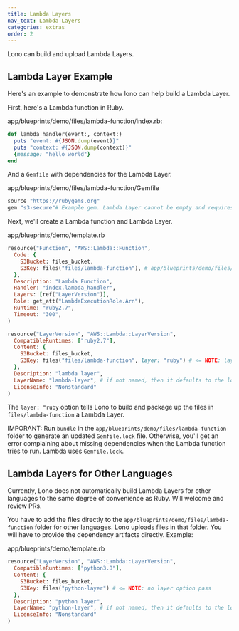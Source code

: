 ```yaml
---
title: Lambda Layers
nav_text: Lambda Layers
categories: extras
order: 2
---
```


Lono can build and upload Lambda Layers.

## Lambda Layer Example

Here's an example to demonstrate how lono can help build a Lambda Layer.

First, here's a Lambda function in Ruby.

app/blueprints/demo/files/lambda-function/index.rb:

```ruby
def lambda_handler(event:, context:)
  puts "event: #{JSON.dump(event)}"
  puts "context: #{JSON.dump(context)}"
  {message: "hello world"}
end
```

And a `Gemfile` with dependencies for the Lambda Layer.

app/blueprints/demo/files/lambda-function/Gemfile

```ruby
source "https://rubygems.org"
gem "s3-secure"# Example gem. Lambda Layer cannot be empty and requires at least one dependency.
```

Next, we'll create a Lambda function and Lambda Layer.

app/blueprints/demo/template.rb

```ruby
resource("Function", "AWS::Lambda::Function",
  Code: {
    S3Bucket: files_bucket,
    S3Key: files("files/lambda-function"), # app/blueprints/demo/files/lambda-function
  },
  Description: "Lambda Function",
  Handler: "index.lambda_handler",
  Layers: [ref("LayerVersion")],
  Role: get_att("LambdaExecutionRole.Arn"),
  Runtime: "ruby2.7",
  Timeout: "300",
)

resource("LayerVersion", "AWS::Lambda::LayerVersion",
  CompatibleRuntimes: ["ruby2.7"],
  Content: {
    S3Bucket: files_bucket,
    S3Key: files("files/lambda-function", layer: "ruby") # <= NOTE: layer: "ruby"
  },
  Description: "lambda layer",
  LayerName: "lambda-layer", # if not named, then it defaults to the logical id
  LicenseInfo: "Nonstandard"
)
```

The `layer: "ruby` option tells Lono to build and package up the files in `files/lambda-function` a Lambda Layer.

IMPORANT: Run `bundle` in the `app/blueprints/demo/files/lambda-function` folder to generate an updated `Gemfile.lock` file. Otherwise, you'll get an error complaining about missing dependencies when the Lambda function tries to run.  Lambda uses `Gemfile.lock`.

## Lambda Layers for Other Languages

Currently, Lono does not automatically build Lambda Layers for other languages to the same degree of convenience as Ruby. Will welcome and review PRs.

You have to add the files directly to the `app/blueprints/demo/files/lambda-function` folder for other languages. Lono uploads files in that folder. You will have to provide the dependency artifacts directly. Example:

app/blueprints/demo/template.rb

```ruby
resource("LayerVersion", "AWS::Lambda::LayerVersion",
  CompatibleRuntimes: ["python3.8"],
  Content: {
    S3Bucket: files_bucket,
    S3Key: files("python-layer") # <= NOTE: no layer option pass
  },
  Description: "python layer",
  LayerName: "python-layer", # if not named, then it defaults to the logical id
  LicenseInfo: "Nonstandard"
)
```
